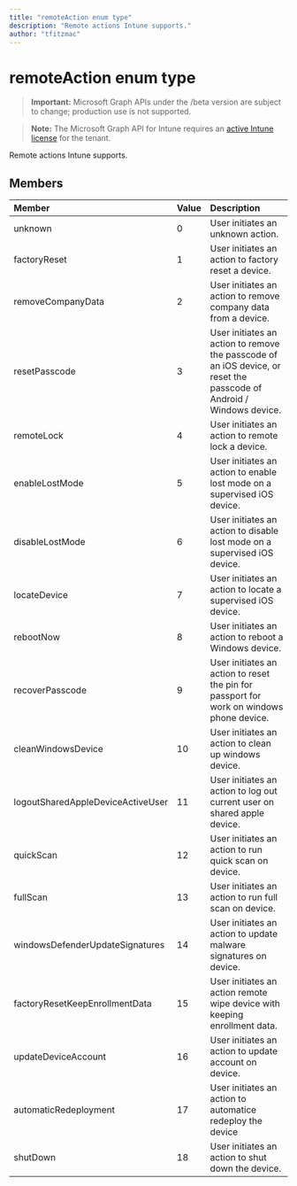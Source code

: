 ```yaml
---
title: "remoteAction enum type"
description: "Remote actions Intune supports."
author: "tfitzmac"
---
```


# remoteAction enum type

> **Important:** Microsoft Graph APIs under the /beta version are subject to change; production use is not supported.

> **Note:** The Microsoft Graph API for Intune requires an [active Intune license](https://go.microsoft.com/fwlink/?linkid=839381) for the tenant.

Remote actions Intune supports.

## Members
|Member|Value|Description|
|:---|:---|:---|
|unknown|0|User initiates an unknown action.|
|factoryReset|1|User initiates an action to factory reset a device. |
|removeCompanyData|2|User initiates an action to remove company data from a device. |
|resetPasscode|3|User initiates an action to remove the passcode of an iOS device, or reset the passcode of Android / Windows device. |
|remoteLock|4|User initiates an action to remote lock a device.|
|enableLostMode|5|User initiates an action to enable lost mode on a supervised iOS device.|
|disableLostMode|6|User initiates an action to disable lost mode on a supervised iOS device.|
|locateDevice|7|User initiates an action to locate a supervised iOS device.|
|rebootNow|8|User initiates an action to reboot a Windows device.|
|recoverPasscode|9|User initiates an action to reset the pin for passport for work on windows phone device.|
|cleanWindowsDevice|10|User initiates an action to clean up windows device.|
|logoutSharedAppleDeviceActiveUser|11|User initiates an action to log out current user on shared apple device.|
|quickScan|12|User initiates an action to run quick scan on device.|
|fullScan|13|User initiates an action to run full scan on device.|
|windowsDefenderUpdateSignatures|14|User initiates an action to update malware signatures on device.|
|factoryResetKeepEnrollmentData|15|User initiates an action remote wipe device with keeping enrollment data.|
|updateDeviceAccount|16|User initiates an action to update account on device.|
|automaticRedeployment|17|User initiates an action to automatice redeploy the device|
|shutDown|18|User initiates an action to shut down the device.|



